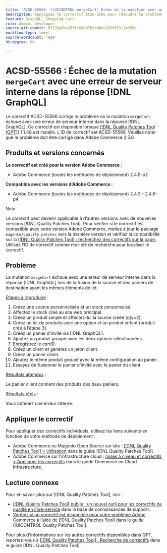 ```yaml
---
title: 'ACSD-55566: [!UICONTROL mergeCart] Échec de la mutation avec une erreur de serveur interne dans [!DNL GraphQL] response'
description: Appliquez le correctif ACSD-5566 pour résoudre le problème Adobe Commerce où la mutation `mergeCart` échoue avec une erreur de serveur interne dans la réponse [!DNL GraphQL] lors de la fusion de la source et des paniers de destination qui ont les mêmes éléments de lot.
feature: GraphQL, Shopping Cart
role: Admin, Developer
source-git-commit: d722ba5ba25ffc03d87b9eddeb2830353124055d
workflow-type: tm+mt
source-wordcount: '429'
ht-degree: 0%

---
```


# ACSD-55566 : Échec de la mutation `mergeCart` avec une erreur de serveur interne dans la réponse [!DNL GraphQL]

Le correctif ACSD-55566 corrige le problème où la mutation `mergeCart` échoue avec une erreur de serveur interne dans la réponse [!DNL GraphQL]. Ce correctif est disponible lorsque [[!DNL Quality Patches Tool (QPT)]](https://experienceleague.adobe.com/en/docs/commerce-knowledge-base/kb/announcements/commerce-announcements/magento-quality-patches-released-new-tool-to-self-serve-quality-patches) 1.1.48 est installé. L’ID de correctif est ACSD-55566. Veuillez noter que le problème doit être corrigé dans Adobe Commerce 2.5.0.

## Produits et versions concernés

**Le correctif est créé pour la version Adobe Commerce :**

* Adobe Commerce (toutes les méthodes de déploiement) 2.4.5-p2

**Compatible avec les versions d’Adobe Commerce :**

* Adobe Commerce (toutes les méthodes de déploiement) 2.4.3 - 2.4.6-p4

>[!NOTE]
>
>Le correctif peut devenir applicable à d’autres versions avec de nouvelles versions [!DNL Quality Patches Tool]. Pour vérifier si le correctif est compatible avec votre version Adobe Commerce, mettez à jour le package `magento/quality-patches` vers la dernière version et vérifiez la compatibilité sur la [[!DNL Quality Patches Tool] : recherchez des correctifs sur la page ](https://experienceleague.adobe.com/tools/commerce-quality-patches/index.html). Utilisez l’ID de correctif comme mot-clé de recherche pour localiser le correctif.

## Problème

La mutation `mergeCart` échoue avec une erreur de serveur interne dans la réponse [!DNL GraphQL] lors de la fusion de la source et des paniers de destination ayant les mêmes éléments de lot.

<u>Étapes à reproduire</u> :

1. Créez une source personnalisée et un stock personnalisé.
1. Affectez le stock créé au site web principal.
1. Créez un produit simple et affectez-lui la source créée (qty=2).
1. Créez un lot de produits avec une option et un produit enfant (produit créé à l’étape 3).
1. Créez un panier d’invité via [!DNL GraphQL].
1. Ajoutez un produit groupé avec les deux options sélectionnées.
1. Enregistrez le *cartID*.
1. Créez un client et générez un jeton client.
1. Créez un panier client.
1. Ajoutez le même produit groupé avec la même configuration au panier.
1. Essayez de fusionner le panier d’invité avec le panier du client.

<u>Résultats attendus</u> :

Le panier client contient des produits des deux paniers.

<u>Résultats réels</u> :

Vous obtenez une erreur interne.

## Appliquer le correctif

Pour appliquer des correctifs individuels, utilisez les liens suivants en fonction de votre méthode de déploiement :

* Adobe Commerce ou Magento Open Source sur site : [[!DNL Quality Patches Tool] > Utilisation](https://experienceleague.adobe.com/docs/commerce-operations/tools/quality-patches-tool/usage.html) dans le guide [!DNL Quality Patches Tool].
* Adobe Commerce sur l’infrastructure cloud : [mises à niveau et correctifs > Appliquer les correctifs](https://experienceleague.adobe.com/docs/commerce-cloud-service/user-guide/develop/upgrade/apply-patches.html) dans le guide Commerce on Cloud Infrastructure.

## Lecture connexe

Pour en savoir plus sur [!DNL Quality Patches Tool], voir :

* [[!DNL Quality Patches Tool] publié : un nouvel outil pour les correctifs de qualité en libre-service](https://experienceleague.adobe.com/en/docs/commerce-knowledge-base/kb/announcements/commerce-announcements/magento-quality-patches-released-new-tool-to-self-serve-quality-patches) dans la base de connaissances de support.
* [Vérifiez si un correctif est disponible pour votre problème Adobe Commerce à l’aide de  [!DNL Quality Patches Tool]](/help/tools/quality-patches-tool/patches-available-in-qpt/check-patch-for-magento-issue-with-magento-quality-patches.md) dans le guide [!UICONTROL Quality Patches Tool].


Pour plus d&#39;informations sur les autres correctifs disponibles dans QPT, reportez-vous à [[!DNL Quality Patches Tool] : Recherche de correctifs](https://experienceleague.adobe.com/tools/commerce-quality-patches/index.html) dans le guide [!DNL Quality Patches Tool].
